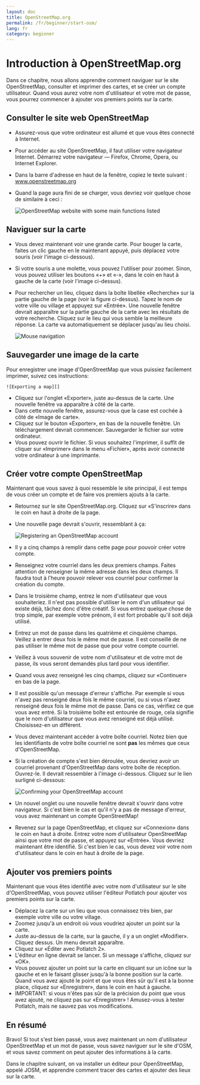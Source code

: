```yaml
---
layout: doc
title: OpenStreetMap.org
permalink: /fr/beginner/start-osm/
lang: fr
category: beginner
---
```


Introduction à OpenStreetMap.org
================================

Dans ce chapitre, nous allons apprendre comment naviguer sur le site
OpenStreetMap, consulter et imprimer des cartes, et se créer un compte
utilisateur. Quand vous aurez votre nom d'utilisateur et votre mot de passe,
vous pourrez commencer à ajouter vos premiers points sur la carte.

Consulter le site web OpenStreetMap 
-----------------------------------

-   Assurez-vous que votre ordinateur est allumé et que vous êtes 
    connecté à Internet.
-   Pour accéder au site OpenStreetMap, il faut utiliser votre navigateur 
    Internet. Démarrez votre navigateur — Firefox, Chrome, Opera, ou Internet
    Explorer.
-   Dans la barre d'adresse en haut de la fenêtre, copiez le texte suivant :
    www.openstreetmap.org
-   Quand la page aura fini de se charger, vous devriez voir quelque chose de 
    similaire à ceci :

    ![OpenStreetMap website with some main functions listed][]

Naviguer sur la carte
---------------------

-   Vous devez maintenant voir une grande carte. Pour bouger la carte, faites un
    clic gauche en le maintenant appuyé, puis déplacez votre souris (voir 
    l'image ci-dessous).
-   Si votre souris a une molette, vous pouvez l'utiliser pour zoomer. Sinon,
    vous pouvez utiliser les boutons «+» et «-», dans le coin en haut à gauche
    de la carte (voir l'image ci-dessus).
-   Pour rechercher un lieu, cliquez dans la boîte libellée «Recherche» sur la
    partie gauche de la page (voir la figure ci-dessus). Tapez le nom de votre
    ville ou village et appuyez sur «Entrée». Une nouvelle fenêtre devrait
    apparaître sur la partie gauche de la carte avec les résultats de votre
    recherche. Cliquez sur le lieu qui vous semble la meilleure réponse. La
    carte va automatiquement se déplacer jusqu'au lieu choisi.

    ![Mouse navigation][]

Sauvegarder une image de la carte
---------------------------------

Pour enregistrer une image d'OpenStreetMap que vous puissiez facilement
imprimer, suivez ces instructions:

    ![Exporting a map][]

-   Cliquez sur l'onglet «Exporter», juste au-dessus de la carte. Une nouvelle
    fenêtre va apparaître à côté de la carte.
-   Dans cette nouvelle fenêtre, assurez-vous que la case est cochée à côté de
    «Image de carte».
-   Cliquez sur le bouton «Exporter», en bas de la nouvelle fenêtre. Un
    téléchargement devrait commencer. Sauvegarder le fichier sur votre
    ordinateur.
-   Vous pouvez ouvrir le fichier. Si vous souhaitez l'imprimer, il suffit de
    cliquer sur «Imprimer» dans le menu «Fichier», après avoir connecté votre
    ordinateur à une imprimante.

Créer votre compte OpenStreetMap
--------------------------------

Maintenant que vous savez à quoi ressemble le site principal, il est temps de
vous créer un compte et de faire vos premiers ajouts à la carte.

-   Retournez sur le site OpenStreetMap.org. Cliquez sur «S'inscrire» dans le
    coin en haut à droite de la page.
-   Une nouvelle page devrait s'ouvrir, ressemblant à ça:

    ![Registering an OpenStreetMap account][]

-   Il y a cinq champs à remplir dans cette page pour pouvoir créer votre
    compte.
-   Renseignez votre courriel dans les deux premiers champs. Faites attention de
    renseigner la même adresse dans les deux champs. Il faudra tout à l'heure
    pouvoir relever vos courriel pour confirmer la création du compte.
-   Dans le troisième champ, entrez le nom d'utilisateur que vous souhaiteriez.
    Il n'est pas possible d'utiliser le nom d'un utilisateur qui existe déjà,
    tâchez donc d'être créatif. Si vous entrez quelque chose de trop simple,
    par exemple votre prénom, il est fort probable qu'il soit déjà utilisé.
-   Entrez un mot de passe dans les quatrième et cinquième champs. Veillez à
    entrer deux fois le même mot de passe. Il est conseillé de ne pas utiliser
    le même mot de passe que pour votre compte courriel.
-   Veillez à vous souvenir de votre nom d'utilisateur et de votre mot de passe,
    ils vous seront demandés plus tard pour vous identifier.
-   Quand vous avez renseigné les cinq champs, cliquez sur «Continuer» en bas de
    la page.
-   Il est possible qu'un message d'erreur s'affiche. Par exemple si vous n'avez
    pas renseigné deux fois le même courriel, ou si vous n'avez renseigné deux
    fois le même mot de passe. Dans ce cas, vérifiez ce que vous avez entré. Si
    la troisième boîte est entourée de rouge, cela signifie que le nom
    d'utilisateur que vous avez renseigné est déjà utilisé. Choisissez-en un
    différent.
-   Vous devez maintenant accéder à votre boîte courriel. Notez bien que les
    identifiants de votre boîte courriel ne sont __pas__ les mêmes que ceux
    d'OpenStreetMap.
-   Si la création de compte s'est bien déroulée, vous devriez avoir un courriel
    provenant d'OpenStreetMap dans votre boîte de réception. Ouvrez-le. Il
    devrait ressembler à l'image ci-dessous. Cliquez sur le lien surligné
    ci-dessous:

    ![Confirming your OpenStreetMap account][]

-   Un nouvel onglet ou une nouvelle fenêtre devrait s'ouvrir dans votre
    navigateur. Si c'est bien le cas et qu'il n'y a pas de message d'erreur,
    vous avez maintenant un compte OpenStreetMap!
-   Revenez sur la page OpenStreetMap, et cliquez sur «Connexion» dans le coin
    en haut à droite. Entrez votre nom d'utilisateur OpenStreetMap ainsi que
    votre mot de passe, et appuyez sur «Entrée». Vous devriez maintenant être
    identifié. Si c'est bien le cas, vous devez voir votre nom d'utilisateur
    dans le coin en haut à droite de la page.

Ajouter vos premiers points
---------------------------

Maintenant que vous êtes identifié avec votre nom d'utilisateur sur le site
d'OpenStreetMap, vous pouvez utiliser l'éditeur Potlatch pour ajouter vos
premiers points sur la carte.

-   Déplacez la carte sur un lieu que vous connaissez très bien, par exemple
    votre ville ou votre village.
-   Zoomez jusqu'à un endroit où vous voudriez ajouter un point sur la carte.
-   Juste au-dessus de la carte, sur la gauche, il y a un onglet «Modifier».
    Cliquez dessus. Un menu devrait apparaître.
-   Cliquez sur «Éditer avec Potlatch 2».
-   L'éditeur en ligne devrait se lancer. Si un message s'affiche, cliquez sur
    «OK».
-   Vous pouvez ajouter un point sur la carte en cliquant sur un icône sur la
    gauche et en le faisant glisser jusqu'à la bonne position sur la carte.
    Quand vous avez ajouté le point et que vous êtes sûr qu'il est à la bonne
    place, cliquez sur «Enregistrer», dans le coin en haut à gauche.
-   IMPORTANT: si vous n'êtes pas sûr de la précision du point que vous avez
    ajouté, ne cliquez pas sur «Enregistrer» ! Amusez-vous à tester Potlatch,
    mais ne sauvez pas vos modifications.

En résumé
---------

Bravo! Si tout s'est bien passé, vous avez maintenant un nom d'utilisateur 
OpenStreetMap et un mot de passe, vous savez naviguer sur le site d'OSM, et
vous savez comment on peut ajouter des informations à la carte.

Dans le chapitre suivant, on va installer un éditeur pour OpenStreetMap, appelé
JOSM, et apprendre comment tracer des cartes et ajouter des lieux sur la carte.

[OpenStreetMap website with some main functions listed]: {{site.baseurl}}/images/start_osm_website_en.png
[Mouse navigation]: {{site.baseurl}}/images/start_mouse_en.png
[Exporting a map]: {{site.baseurl}}/images/start_export_en.png
[Registering an OpenStreetMap account]: {{site.baseurl}}/images/start_register_en.png
[Confirming your OpenStreetMap account]: {{site.baseurl}}/images/start_confirm_en.png
